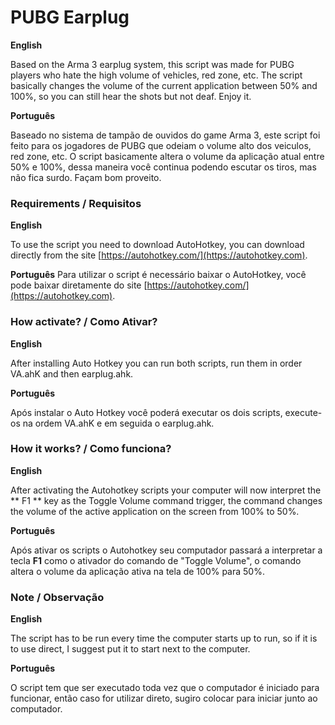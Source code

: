 # PUBG Earplug

**English**

Based on the Arma 3 earplug system, this script was made for PUBG players who hate the high volume of vehicles, red zone, etc. The script basically changes the volume of the current application between 50% and 100%, so you can still hear the shots but not deaf. Enjoy it.


**Português**

Baseado no sistema de tampão de ouvidos do game Arma 3, este script foi feito para os jogadores de PUBG que odeiam o volume alto dos veiculos, red zone, etc. O script basicamente altera o volume da aplicação atual entre 50% e 100%, dessa maneira você continua podendo escutar os tiros, mas não fica surdo. Façam bom proveito.

### Requirements / Requisitos
**English**

To use the script you need to download AutoHotkey, you can download directly from the site [https://autohotkey.com/](https://autohotkey.com).


**Português**
Para utilizar o script é necessário baixar o AutoHotkey, você pode baixar diretamente do site [https://autohotkey.com/](https://autohotkey.com).

### How activate? / Como Ativar?
**English**

After installing Auto Hotkey you can run both scripts, run them in order VA.ahK and then earplug.ahk.


**Português**

Após instalar o Auto Hotkey você poderá executar os dois scripts, execute-os na ordem VA.ahK e em seguida o earplug.ahk.

### How it works? / Como funciona?
**English**

After activating the Autohotkey scripts your computer will now interpret the ** F1 ** key as the Toggle Volume command trigger, the command changes the volume of the active application on the screen from 100% to 50%.


**Português**

Após ativar os scripts o Autohotkey seu computador passará a interpretar a tecla **F1** como o ativador do comando de "Toggle Volume", o comando altera o volume da aplicação ativa na tela de 100% para 50%.

### Note / Observação
**English**

The script has to be run every time the computer starts up to run, so if it is to use direct, I suggest put it to start next to the computer.


**Português**

O script tem que ser executado toda vez que o computador é iniciado para funcionar, então caso for utilizar direto, sugiro colocar para iniciar junto ao computador.